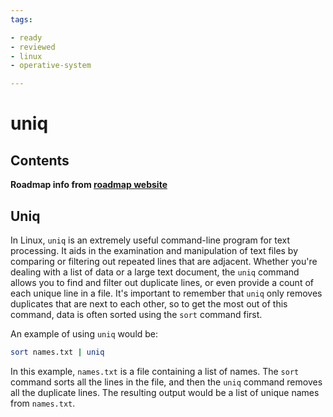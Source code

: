 ```yaml
---
tags:

- ready
- reviewed
- linux
- operative-system

---
```


# uniq

## Contents

__Roadmap info from [roadmap website](https://roadmap.sh/linux/text-processing/uniq)__

## Uniq

In Linux, `uniq` is an extremely useful command-line program for text processing. It aids in the examination and manipulation of text files by comparing or filtering out repeated lines that are adjacent. Whether you're dealing with a list of data or a large text document, the `uniq` command allows you to find and filter out duplicate lines, or even provide a count of each unique line in a file. It's important to remember that `uniq` only removes duplicates that are next to each other, so to get the most out of this command, data is often sorted using the `sort` command first.

An example of using `uniq` would be:

```bash
sort names.txt | uniq

```

In this example, `names.txt` is a file containing a list of names. The `sort` command sorts all the lines in the file, and then the `uniq` command removes all the duplicate lines. The resulting output would be a list of unique names from `names.txt`.
